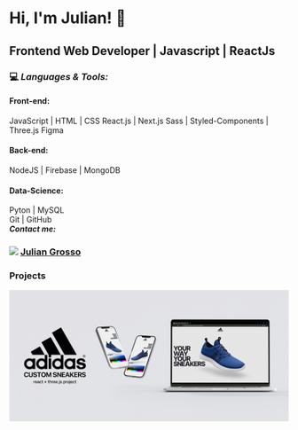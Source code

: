 # Hi, I'm Julian! 👋

## Frontend Web Developer | Javascript | ReactJs

### :computer:  ***Languages & Tools:*** 

#### Front-end:
JavaScript | HTML | CSS
React.js | Next.js
Sass | Styled-Components | Three.js
Figma

#### Back-end:
NodeJS | Firebase | MongoDB

#### Data-Science:
Pyton | MySQL
<br>
Git | GitHub
<br>
***Contact me:***
<br>
### <img src="https://i.postimg.cc/1tWpxw42/LI-In-Bug.png" width=20> [Julian Grosso](https://www.linkedin.com/in/juliangrosso/)

### Projects
<a href="https://www.linkedin.com/in/juliangrosso/"><img src="./assets/JG_projectShowcase.gif" width="auto" height="auto"></a>
